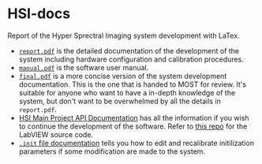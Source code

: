 # HSI-docs
Report of the Hyper Sprectral Imaging system development with LaTex.

- [`report.pdf`](https://github.com/HyperSpectral-Imaging/HSI-docs/blob/main/report.pdf) is the detailed documentation of the development of the system including hardware configuration and calibration procedures.
- [`manual.pdf`](https://github.com/HyperSpectral-Imaging/HSI-docs/blob/main/manual.pdf) is the software user manual.
- [`final.pdf`](/final.pdf) is a more concise version of the system development documentation. This is the one that is handed to MOST for review. It's suitable for anyone who want to have a in-depth knowledge of the system, but don't want to be overwhelmed by all the details in `report.pdf`. 
- [HSI Main Project API Documentation](https://cheng-posheng.gitbook.io/hsi-main-project-api-documentation/) has all the information if you wish to continue the development of the software. Refer to [this repo](https://github.com/HyperSpectral-Imaging/HSI-Main) for the LabVIEW source code.
- [`.init` file documentation](https://bencer.notion.site/init-file-documentation-for-HSI-system-f05871402b4142f085a79efb22f836e6) tells you how to edit and recalibrate initilization parameters if some modification are made to the system.  
